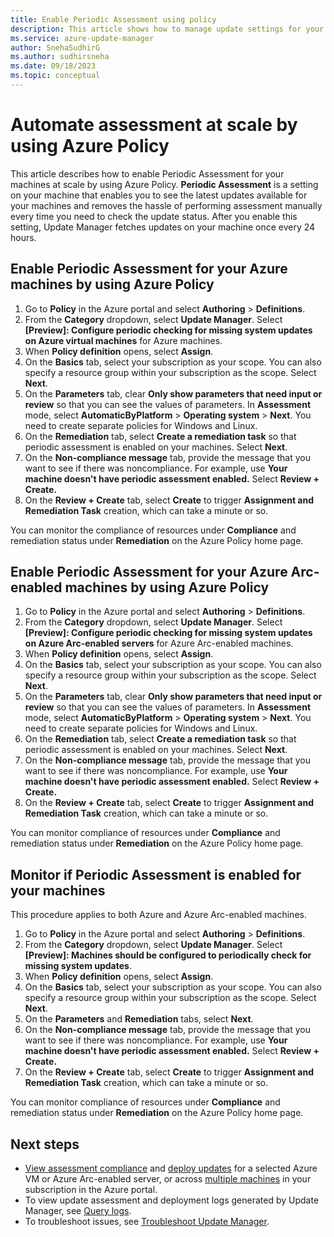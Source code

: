 ```yaml
---
title: Enable Periodic Assessment using policy
description: This article shows how to manage update settings for your Windows and Linux machines managed by Azure Update Manager.
ms.service: azure-update-manager
author: SnehaSudhirG
ms.author: sudhirsneha
ms.date: 09/18/2023
ms.topic: conceptual
---
```


# Automate assessment at scale by using Azure Policy

This article describes how to enable Periodic Assessment for your machines at scale by using Azure Policy. **Periodic Assessment** is a setting on your machine that enables you to see the latest updates available for your machines and removes the hassle of performing assessment manually every time you need to check the update status. After you enable this setting, Update Manager fetches updates on your machine once every 24 hours.

## Enable Periodic Assessment for your Azure machines by using Azure Policy

1. Go to **Policy** in the Azure portal and select **Authoring** > **Definitions**.
1. From the **Category** dropdown, select **Update Manager**. Select **[Preview]: Configure periodic checking for missing system updates on Azure virtual machines** for Azure machines.
1. When **Policy definition** opens, select **Assign**.
1. On the **Basics** tab, select your subscription as your scope. You can also specify a resource group within your subscription as the scope. Select **Next**.
1. On the **Parameters** tab, clear **Only show parameters that need input or review** so that you can see the values of parameters. In **Assessment** mode, select **AutomaticByPlatform** > **Operating system** > **Next**. You need to create separate policies for Windows and Linux.
1. On the **Remediation** tab, select **Create a remediation task** so that periodic assessment is enabled on your machines. Select **Next**.
1. On the **Non-compliance message** tab, provide the message that you want to see if there was noncompliance. For example, use **Your machine doesn't have periodic assessment enabled.** Select **Review + Create.**
1. On the **Review + Create** tab, select **Create** to trigger **Assignment and Remediation Task** creation, which can take a minute or so.

You can monitor the compliance of resources under **Compliance** and remediation status under **Remediation** on the Azure Policy home page.

## Enable Periodic Assessment for your Azure Arc-enabled machines by using Azure Policy

1. Go to **Policy** in the Azure portal and select **Authoring** > **Definitions**.
1. From the **Category** dropdown, select **Update Manager**. Select **[Preview]: Configure periodic checking for missing system updates on Azure Arc-enabled servers** for Azure Arc-enabled machines.
1. When **Policy definition** opens, select **Assign**.
1. On the **Basics** tab, select your subscription as your scope. You can also specify a resource group within your subscription as the scope. Select **Next**.
1. On the **Parameters** tab, clear **Only show parameters that need input or review** so that you can see the values of parameters. In **Assessment** mode, select **AutomaticByPlatform** > **Operating system** > **Next**. You need to create separate policies for Windows and Linux.
1. On the **Remediation** tab, select **Create a remediation task** so that periodic assessment is enabled on your machines. Select **Next**.
1. On the **Non-compliance message** tab, provide the message that you want to see if there was noncompliance. For example, use **Your machine doesn't have periodic assessment enabled.** Select **Review + Create.**
1. On the **Review + Create** tab, select **Create** to trigger **Assignment and Remediation Task** creation, which can take a minute or so.

You can monitor compliance of resources under **Compliance** and remediation status under **Remediation** on the Azure Policy home page.

## Monitor if Periodic Assessment is enabled for your machines

This procedure applies to both Azure and Azure Arc-enabled machines.

1. Go to **Policy** in the Azure portal and select **Authoring** > **Definitions**.
1. From the **Category** dropdown, select **Update Manager**. Select **[Preview]: Machines should be configured to periodically check for missing system updates**.
1. When **Policy definition** opens, select **Assign**.
1. On the **Basics** tab, select your subscription as your scope. You can also specify a resource group within your subscription as the scope. Select **Next**.
1. On the **Parameters** and **Remediation** tabs, select **Next**.
1. On the **Non-compliance message** tab, provide the message that you want to see if there was noncompliance. For example, use **Your machine doesn't have periodic assessment enabled.** Select **Review + Create.**
1. On the **Review + Create** tab, select **Create** to trigger **Assignment and Remediation Task** creation, which can take a minute or so.

You can monitor compliance of resources under **Compliance** and remediation status under **Remediation** on the Azure Policy home page.

## Next steps

* [View assessment compliance](view-updates.md) and [deploy updates](deploy-updates.md) for a selected Azure VM or Azure Arc-enabled server, or across [multiple machines](manage-multiple-machines.md) in your subscription in the Azure portal.
* To view update assessment and deployment logs generated by Update Manager, see [Query logs](query-logs.md).
* To troubleshoot issues, see [Troubleshoot Update Manager](troubleshoot.md).
